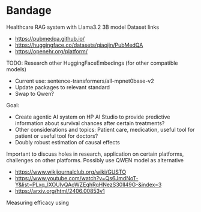 # Bandage
Healthcare RAG system with Llama3.2 3B model
Dataset links 
- https://pubmedqa.github.io/
- https://huggingface.co/datasets/qiaojin/PubMedQA
- https://openehr.org/platform/

TODO:
Research other HuggingFaceEmbedings (for other compatible models)
- Current use: sentence-transformers/all-mpnet0base-v2
- Update packages to relevant standard
- Swap to Qwen?

Goal: 
- Create agentic AI system on HP AI Studio to provide predictive information about survival chances after certain treatments?
- Other considerations and topics: Patient care, medication, useful tool for patient or useful tool for doctors?
- Doubly robust estimation of causal effects

Important to discuss holes in research, application on certain platforms, challenges on other platforms.
Possibly use QWEN model as alternative


- https://www.wikijournalclub.org/wiki/GUSTO
- https://www.youtube.com/watch?v=Qs6JmdNoT-Y&list=PLxq_lXOUlvQAoWZEqhRqHNezS30lI49G-&index=3
- https://arxiv.org/html/2406.00853v1
  
Measuring efficacy using 
